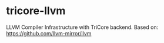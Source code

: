 # tricore-llvm
LLVM Compiler Infrastructure with TriCore backend. 
Based on: https://github.com/llvm-mirror/llvm
